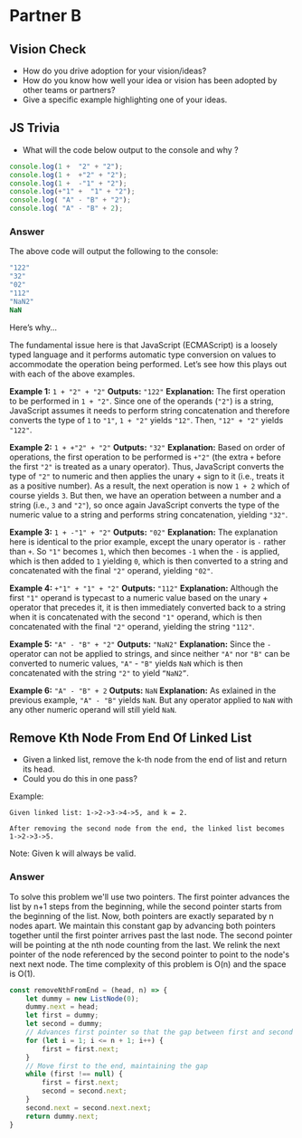 # Partner B

## Vision Check
* How do you drive adoption for your vision/ideas?
* How do you know how well your idea or vision has been adopted by other teams or partners?
* Give a specific example highlighting one of your ideas.

## JS Trivia
* What will the code below output to the console and why ?

```JavaScript
console.log(1 +  "2" + "2");
console.log(1 +  +"2" + "2");
console.log(1 +  -"1" + "2");
console.log(+"1" +  "1" + "2");
console.log( "A" - "B" + "2");
console.log( "A" - "B" + 2);
```

### Answer
The above code will output the following to the console:

```JavaScript
"122"
"32"
"02"
"112"
"NaN2"
NaN
```

Here’s why…

The fundamental issue here is that JavaScript (ECMAScript) is a loosely typed language and it performs automatic type conversion on values to accommodate the operation being performed. Let’s see how this plays out with each of the above examples.

**Example 1:** `1 + "2" + "2"` **Outputs:** `"122"` **Explanation:** The first operation to be performed in `1 + "2"`. Since one of the operands (`"2"`) is a string, JavaScript assumes it needs to perform string concatenation and therefore converts the type of `1` to `"1"`, `1 + "2"` yields `"12"`. Then, `"12" + "2"` yields `"122"`.

**Example 2:** `1 + +"2" + "2"` **Outputs:** `"32"` **Explanation:** Based on order of operations, the first operation to be performed is `+"2"` (the extra `+` before the first `"2"` is treated as a unary operator). Thus, JavaScript converts the type of `"2"` to numeric and then applies the unary + sign to it (i.e., treats it as a positive number). As a result, the next operation is now `1 + 2` which of course yields `3`. But then, we have an operation between a number and a string (i.e., `3` and `"2"`), so once again JavaScript converts the type of the numeric value to a string and performs string concatenation, yielding `"32"`.

**Example 3:** `1 + -"1" + "2"` **Outputs:** `"02"` **Explanation:** The explanation here is identical to the prior example, except the unary operator is `-` rather than `+`. So `"1"` becomes `1`, which then becomes `-1` when the `-` is applied, which is then added to `1` yielding `0`, which is then converted to a string and concatenated with the final `"2"` operand, yielding `"02"`.

**Example 4:** `+"1" + "1" + "2"` **Outputs:** `"112"` **Explanation:** Although the first `"1"` operand is typecast to a numeric value based on the unary + operator that precedes it, it is then immediately converted back to a string when it is concatenated with the second `"1"` operand, which is then concatenated with the final `"2"` operand, yielding the string `"112"`.

**Example 5:** `"A" - "B" + "2"` **Outputs:** `"NaN2"` **Explanation:** Since the `-` operator can not be applied to strings, and since neither `"A"` nor `"B"` can be converted to numeric values, `"A"` - `"B"` yields `NaN` which is then concatenated with the string `"2"` to yield `“NaN2”`.

**Example 6:** `"A" - "B" + 2` **Outputs:** `NaN` **Explanation:** As exlained in the previous example, `"A" - "B"` yields `NaN`. But any operator applied to `NaN` with any other numeric operand will still yield `NaN`.

## Remove Kth Node From End Of Linked List

* Given a linked list, remove the k-th node from the end of list and return its head.
* Could you do this in one pass?

Example:

```
Given linked list: 1->2->3->4->5, and k = 2.

After removing the second node from the end, the linked list becomes 1->2->3->5.
```

Note:
Given k will always be valid.

### Answer
To solve this problem we'll use two pointers. The first pointer advances the list by n+1 steps from the beginning, while the second pointer starts from the beginning of the list. Now, both pointers are exactly separated by n nodes apart. We maintain this constant gap by advancing both pointers together until the first pointer arrives past the last node. The second pointer will be pointing at the nth node counting from the last. We relink the next pointer of the node referenced by the second pointer to point to the node's next next node.  The time complexity of this problem is O(n) and the space is O(1).

```JavaScript
const removeNthFromEnd = (head, n) => {
    let dummy = new ListNode(0);
    dummy.next = head;
    let first = dummy;
    let second = dummy;
    // Advances first pointer so that the gap between first and second is n nodes apart
    for (let i = 1; i <= n + 1; i++) {
        first = first.next;
    }
    // Move first to the end, maintaining the gap
    while (first !== null) {
        first = first.next;
        second = second.next;
    }
    second.next = second.next.next;
    return dummy.next;
}
```
